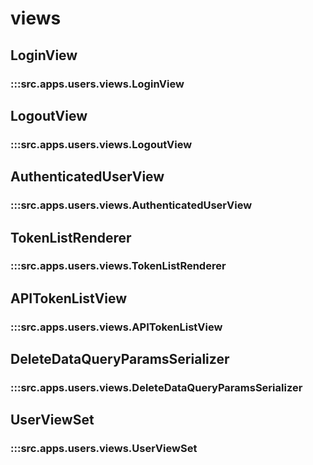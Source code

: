# views

## LoginView

### :::src.apps.users.views.LoginView

## LogoutView

### :::src.apps.users.views.LogoutView

## AuthenticatedUserView

### :::src.apps.users.views.AuthenticatedUserView

## TokenListRenderer

### :::src.apps.users.views.TokenListRenderer

## APITokenListView

### :::src.apps.users.views.APITokenListView

## DeleteDataQueryParamsSerializer

### :::src.apps.users.views.DeleteDataQueryParamsSerializer

## UserViewSet

### :::src.apps.users.views.UserViewSet

